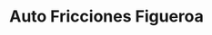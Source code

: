 ---
title: "Auto Fricciones Figueroa"
url: /guatemala-city/auto-fricciones-figueroa/
shop: piezas de automóviles
---